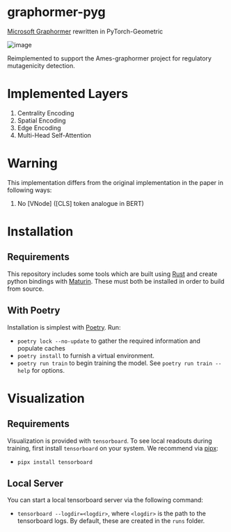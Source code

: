 # graphormer-pyg
[Microsoft Graphormer](https://github.com/microsoft/Graphormer) rewritten in PyTorch-Geometric

![image](https://github.com/leffff/graphormer-pyg/assets/57654885/34c1626e-aa71-4f2a-a12c-0d5900d32cbf)

Reimplemented to support the Ames-graphormer project for regulatory mutagenicity detection.

# Implemented Layers
1. Centrality Encoding
2. Spatial Encoding
3. Edge Encoding
4. Multi-Head Self-Attention

# Warning
This implementation differs from the original implementation in the paper in following ways:
1. No [VNode] ([CLS] token analogue in BERT)

# Installation
## Requirements
This repository includes some tools which are built using [Rust](https://www.rust-lang.org/) and create python bindings with [Maturin](https://github.com/PyO3/maturin).  These must both be installed in order to build from source.

## With Poetry
Installation is simplest with [Poetry](https://python-poetry.org/docs/). Run:
- `poetry lock --no-update` to gather the required information and populate caches
- `poetry install` to furnish a virtual environment.  
- `poetry run train` to begin training the model.  See `poetry run train --help` for options.

# Visualization
## Requirements
Visualization is provided with `tensorboard`.  To see local readouts during training, first install `tensorboard` on your system.  We recommend via [pipx](https://github.com/pypa/pipx):
- `pipx install tensorboard`

## Local Server
You can start a local tensorboard server via the following command:
- `tensorboard --logdir=<logdir>`, where `<logdir>` is the path to the tensorboard logs.  By default, these are created in the `runs` folder.
